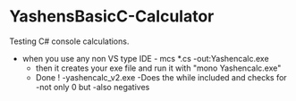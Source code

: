 # YashensBasicC-Calculator
Testing C# console calculations.
 - when you use any non VS type IDE - mcs *.cs -out:Yashencalc.exe
     - then it creates your exe file and run it with "mono Yashencalc.exe"
     - Done !
-yashencalc_v2.exe
   -Does the while included and checks for 
    -not only 0 but 
    -also negatives
